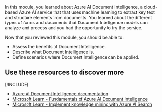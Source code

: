 In this module, you learned about Azure AI Document Intelligence, a cloud-based Azure AI service that that uses machine learning to extract key text and structure elements from documents. You learned about the different types of forms and documents that Document Intelligence models can analyze and process and you had the opportunity to try the service.

Now that you reviewed this module, you should be able to:

- Assess the benefits of Document Intelligence.
- Describe what Document Intelligence is.
- Define scenarios where Document Intelligence can be applied.

## Use these resources to discover more

[!INCLUDE[](../../../includes/open-link-in-new-tab-note.md)]

- [Azure AI Document Intelligence documentation](/azure/ai-services/document-intelligence/)
- [Microsoft Learn - Fundamentals of Azure AI Document Intelligence](/training/modules/analyze-receipts-form-recognizer/)
- [Microsoft Learn - Implement knowledge mining with Azure AI Search](/training/paths/implement-knowledge-mining-azure-cognitive-search/)
